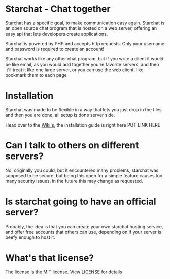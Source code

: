 # Starchat - Chat together
Starchat has a specific goal, to make communication easy again. Starchat is an open source chat program that is hosted on a web server, offering an easy api that lets developers create applications.

Starchat is powered by PHP and accepts http requests. Only your username and password is required to create an account!

Starchat works like any other chat program, but if you write a client it would be like email, as you would add together you're favorite servers, and then it'll treat it like one large server, or you can use the web client, like bookmark them to each page

# Installation
Starchat was made to be flexible in a way that lets you just drop in the files and then you are done, all setup is done server side.

Head over to the [Wiki's](https://github.com/saderror256/starchat/wiki), the installation guide is right here PUT LINK HERE

# Can I talk to others on different servers?
No, originally you could, but it encountered many problems, starchat was supposed to be secure, but being this open for a simple feature causes too many security issues, in the future this may change as requested.

# Is starchat going to have an official server?
Probably, the idea is that you can create your own starchat hosting service, and offer free accounts that others can use, depending on if your server is beefy enough to host it.

# What's that license?
The license is the MIT license. View LICENSE for details
